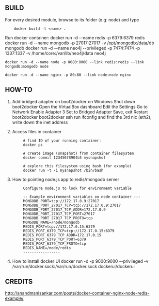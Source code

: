 BUILD
-----


For every desired module, browse to its folder (e.g: node) and type		
		
		docker build -t <name> .
		
Run docker container:
    docker run -d --name redis -p 6379:6379 redis
    docker run -d --name mongodb -p 27017:27017 -v /opt/mongodb:/data/db mongodb
    docker run -d --name neo4j --privileged -p 7474:7474 -p 1337:1337 -v /home/core:/var/lib/neo4j/data neo4j
    
    docker run -d --name node -p 8080:8080 --link redis:redis --link mongodb:mongodb node
    
    docker run -d --name nginx -p 80:80 --link node:node nginx


HOW-TO
-------

1. Add bridged adapter on boot2docker on Windows
			Shut down boot2docker
			Open the VirtualBox dashboard
			Edit the Settings
			Go to Network
			Enable Adapter 3
			Set to Bridged Adapter
			Save, exit
			Restart boot2docker
			boot2docker ssh 
			run ifconfig and find the 3rd nic (eth2), write down the inet address
2. Access files in container

			# find ID of your running container:
			docker ps
			
			# create image (snapshot) from container filesystem
			docker commit 12345678904b5 mysnapshot
			
			# explore this filesystem using bash (for example)
			docker run -t -i mysnapshot /bin/bash
3. How to pointing node.js app to redis/mongodb server
			
			Configure node.js to look for environment variable 
			
			-- Example environment variables on node container ---
			MONGODB_PORT=tcp://172.17.0.9:27017
			MONGODB_PORT_27017_TCP=tcp://172.17.0.9:27017
			MONGODB_PORT_27017_TCP_ADDR=172.17.0.9
			MONGODB_PORT_27017_TCP_PORT=27017
			MONGODB_PORT_27017_TCP_PROTO=tcp
			MONGODB_NAME=/node/mongodb
			REDIS_PORT=tcp://172.17.0.15:6379
			REDIS_PORT_6379_TCP=tcp://172.17.0.15:6379
			REDIS_PORT_6379_TCP_ADDR=172.17.0.15
			REDIS_PORT_6379_TCP_PORT=6379
			REDIS_PORT_6379_TCP_PROTO=tcp
			REDIS_NAME=/node/redis
			-----------------
4. How to install docker UI
		    docker run -d -p 9000:9000 --privileged -v /var/run/docker.sock:/var/run/docker.sock dockerui/dockerui

CREDITS
-------

http://anandmanisankar.com/posts/docker-container-nginx-node-redis-example/